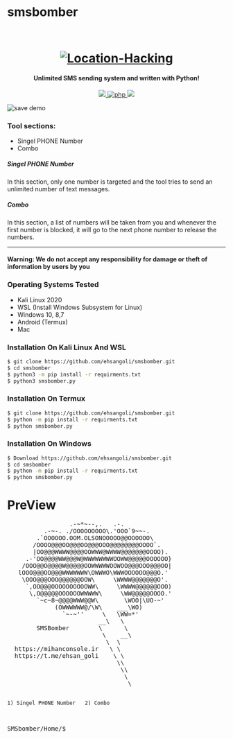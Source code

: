 # smsbomber
<h1 align="center">
  <br>
  <a href="https://github.com/ultrasecurity/Storm-Breaker"><img src="https://raw.githubusercontent.com/ehsangoli/smsbomber/main/demo.png" alt="Location-Hacking"></a>

</h1>

<h4 align="center">Unlimited SMS sending system and written with Python!</h4>

<p align="center">
  <a href="http://python.org">
    <img src="https://img.shields.io/badge/python-v3-blue">
  </a>
  <a href="https://php.net">
    <img src="https://img.shields.io/badge/php-7.4.4-green"
         alt="php">
  </a>

  <a href="https://www.microsoft.com/de-de/">
    <img src="https://img.shields.io/badge/platform-Linux-red">
  </a>
</p>

![save demo](https://raw.githubusercontent.com/ehsangoli/smsbomber/main/demos.png)


### Tool sections:

- Singel PHONE Number
- Combo

<h5>Singel PHONE Number</h5>
<p>In this section, only one number is targeted and the tool tries to send an unlimited number of text messages.</p>
<h5>Combo</h5>
<p>In this section, a list of numbers will be taken from you and whenever the first number is blocked, it will go to the next phone number to release the numbers.</p>
<hr>

<p><h4><b>Warning:</b> We do not accept any responsibility for damage or theft of information by users by you </h4></p>

### Operating Systems Tested

- Kali Linux 2020
- WSL (Install Windows Subsystem for Linux)
- Windows 10, 8,7
- Android (Termux)
- Mac

### Installation On Kali Linux And WSL


```bash
$ git clone https://github.com/ehsangoli/smsbomber.git
$ cd smsbomber
$ python3 -m pip install -r requirments.txt
$ python3 smsbomber.py
```

### Installation On Termux


```bash
$ git clone https://github.com/ehsangoli/smsbomber.git
$ python -m pip install -r requirments.txt
$ python smsbomber.py
```

### Installation On Windows


```bash
$ Download https://github.com/ehsangoli/smsbomber.git
$ cd smsbomber
$ python -m pip install -r requirments.txt
$ python smsbomber.py
```
<h1>PreView</h1>
<pre>
                 .-~*~--,.   .-.
          .-~-. ./OOOOOOOOO\.'OOO`9~~-.
        .`OOOOOO.OOM.OLSONOOOOO@@OOOOOO\
       /OOOO@@@OO@@@OO@@@OOO@@@@@@@@OOOO`.
       |OO@@@WWWW@@@@OOWWW@WWWW@@@@@@@OOOO).
     .-'OO@@@@WW@@@W@WWWWWWWWOOWW@@@@@OOOOOO}
    /OOO@@O@@@@W@@@@@OOWWWWWOOWOO@@@OOO@@@OO|
   lOOO@@@OO@@@WWWWWWW\OWWWO\WWWOOOOOO@@@O.'
    \OOO@@@OOO@@@@@@OOW\     \WWWW@@@@@@@O'.
     `,OO@@@OOOOOOOOOOWW\     \WWWW@@@@@@OOO)
      \,O@@@@@OOOOOOWWWWW\     \WW@@@@@OOOO.'
        `~c~8~@@@@WWW@@W\       \WOO|\UO-~'
             (OWWWWWW@/\W\    ___\WO)
               `~-~''     \   \WW=*'
                         __\   \
        SMSBomber        \      \
                          \    __\
                           \  \
  https://mihanconsole.ir   \ \
  https://t.me/ehsan_goli    \ \
                              \\
                               \\
                                \
                                 \

    1) Singel PHONE Number   2) Combo

SMSbomber/Home/$
</pre>
